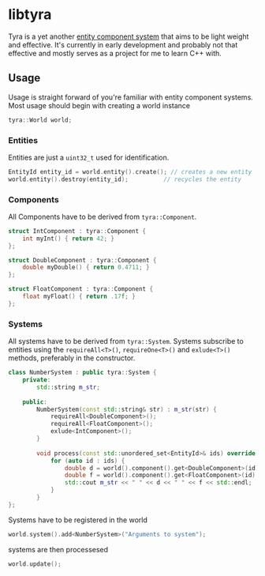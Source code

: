 # libtyra

Tyra is a yet another [entity component system](https://en.wikipedia.org/wiki/Entity_component_system) that aims to be light weight and effective. It's currently in early development and probably not that effective and mostly serves as a project for me to learn C++ with.


## Usage

Usage is straight forward of you're familiar with entity component systems. Most usage should begin with creating a world instance

```c++
tyra::World world;
```


### Entities

Entities are just a `uint32_t` used for identification.

```c++
EntityId entity_id = world.entity().create(); // creates a new entity
world.entity().destroy(entity_id);			// recycles the entity
```


### Components

All Components have to be derived from `tyra::Component`.

```c++
struct IntComponent : tyra::Component {
	int myInt() { return 42; }
};

struct DoubleComponent : tyra::Component {
	double myDouble() { return 0.4711; }
};

struct FloatComponent : tyra::Component {
	float myFloat() { return .17f; }
};
```


### Systems

All systems have to be derived from `tyra::System`. Systems subscribe to entities using the `requireAll<T>()`, `requireOne<T>()` and `exlude<T>()` methods, preferably in the constructor.

```c++
class NumberSystem : public tyra::System {
	private:
    	std::string m_str;
        
	public:
		NumberSystem(const std::string& str) : m_str(str) {
        	requireAll<DoubleComponent>();
            requireAll<FloatComponent>();
            exlude<IntComponent>();
        }
        
        void process(const std::unordered_set<EntityId>& ids) override {
            for (auto id : ids) {
                double d = world().component().get<DoubleComponent>(id).myDouble();
                double f = world().component().get<FloatComponent>(id).myFloat();
                std::cout m_str << " " << d << " " << f << std::endl;
            }
        }
};
```

Systems have to be registered in the world

```c++
world.system().add<NumberSystem>("Arguments to system");
```

systems are then processesed

```c++
world.update();
